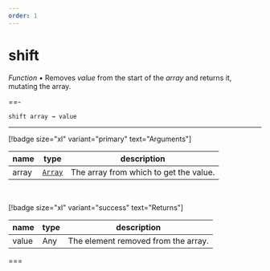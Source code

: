 ```yaml
---
order: 1
---
```

# shift

_Function_ &bull; Removes _value_ from the start of the _array_ and returns it, mutating the array.


==- <pre><code>shift array &rarr; value</code></pre>
<hr>

[!badge size="xl" variant="primary" text="Arguments"]

| name | type | description |
|------|------|-------------|
|array|[`Array`][Array]|The array from which to get the value.|

<br>

[!badge size="xl" variant="success" text="Returns"]

| name | type | description |
|------|------|-------------|
|value|Any|The element removed from the array.|



===




[Array]: https://developer.mozilla.org/en-US/docs/Web/JavaScript/Reference/Global_Objects/Array